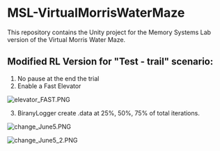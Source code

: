 # MSL-VirtualMorrisWaterMaze
This repository contains the Unity project for the Memory Systems Lab version of the Virtual Morris Water Maze.

## Modified RL Version for "Test - trail" scenario:

1. No pause at the end the trial
2. Enable a Fast Elevator 

![elevator_FAST.PNG](http://upload-images.jianshu.io/upload_images/1873837-eded68c3b82c4be4.PNG?imageMogr2/auto-orient/strip%7CimageView2/2/w/1240)

3. BiranyLogger create .data at 25%, 50%, 75% of total iterations.

![change_June5.PNG](http://upload-images.jianshu.io/upload_images/1873837-765ed94e3894c185.PNG?imageMogr2/auto-orient/strip%7CimageView2/2/w/1240)

![change_June5_2.PNG](http://upload-images.jianshu.io/upload_images/1873837-e173316969dcf724.PNG?imageMogr2/auto-orient/strip%7CimageView2/2/w/1240)
